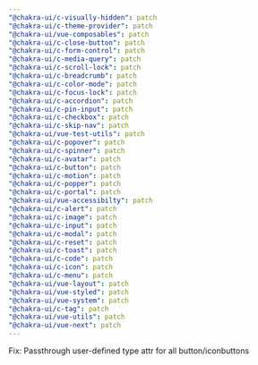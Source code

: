 ```yaml
---
"@chakra-ui/c-visually-hidden": patch
"@chakra-ui/c-theme-provider": patch
"@chakra-ui/vue-composables": patch
"@chakra-ui/c-close-button": patch
"@chakra-ui/c-form-control": patch
"@chakra-ui/c-media-query": patch
"@chakra-ui/c-scroll-lock": patch
"@chakra-ui/c-breadcrumb": patch
"@chakra-ui/c-color-mode": patch
"@chakra-ui/c-focus-lock": patch
"@chakra-ui/c-accordion": patch
"@chakra-ui/c-pin-input": patch
"@chakra-ui/c-checkbox": patch
"@chakra-ui/c-skip-nav": patch
"@chakra-ui/vue-test-utils": patch
"@chakra-ui/c-popover": patch
"@chakra-ui/c-spinner": patch
"@chakra-ui/c-avatar": patch
"@chakra-ui/c-button": patch
"@chakra-ui/c-motion": patch
"@chakra-ui/c-popper": patch
"@chakra-ui/c-portal": patch
"@chakra-ui/vue-accessibilty": patch
"@chakra-ui/c-alert": patch
"@chakra-ui/c-image": patch
"@chakra-ui/c-input": patch
"@chakra-ui/c-modal": patch
"@chakra-ui/c-reset": patch
"@chakra-ui/c-toast": patch
"@chakra-ui/c-code": patch
"@chakra-ui/c-icon": patch
"@chakra-ui/c-menu": patch
"@chakra-ui/vue-layout": patch
"@chakra-ui/vue-styled": patch
"@chakra-ui/vue-system": patch
"@chakra-ui/c-tag": patch
"@chakra-ui/vue-utils": patch
"@chakra-ui/vue-next": patch
---
```


Fix: Passthrough user-defined type attr for all button/iconbuttons
